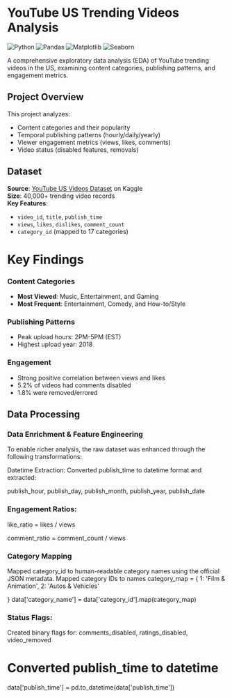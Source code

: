 # YouTube US Trending Videos Analysis

![Python](https://img.shields.io/badge/Python-3.8+-blue)
![Pandas](https://img.shields.io/badge/Pandas-1.3+-orange)
![Matplotlib](https://img.shields.io/badge/Matplotlib-3.4+-blueviolet)
![Seaborn](https://img.shields.io/badge/Seaborn-0.11+-yellowgreen)

A comprehensive exploratory data analysis (EDA) of YouTube trending videos in the US, examining content categories, publishing patterns, and engagement metrics.

##  Project Overview

This project analyzes:
- Content categories and their popularity
- Temporal publishing patterns (hourly/daily/yearly)
- Viewer engagement metrics (views, likes, comments)
- Video status (disabled features, removals)

## Dataset

**Source**: [YouTube US Videos Dataset](https://www.kaggle.com/datasets/datasnaek/youtube-new) on Kaggle  
**Size**: 40,000+ trending video records  
**Key Features**:
- `video_id`, `title`, `publish_time`
- `views`, `likes`, `dislikes`, `comment_count`
- `category_id` (mapped to 17 categories)

# Key Findings

###  Content Categories
- **Most Viewed**: Music, Entertainment, and Gaming
- **Most Frequent**: Entertainment, Comedy, and How-to/Style

### Publishing Patterns
- Peak upload hours: 2PM-5PM (EST)
- Highest upload year: 2018

###  Engagement
- Strong positive correlation between views and likes
- 5.2% of videos had comments disabled
- 1.8% were removed/errored



## Data Processing

### Data Enrichment & Feature Engineering
To enable richer analysis, the raw dataset was enhanced through the following transformations:

Datetime Extraction: Converted publish_time to datetime format and extracted:

publish_hour, publish_day, publish_month, publish_year, publish_date

### Engagement Ratios:

like_ratio = likes / views

comment_ratio = comment_count / views

### Category Mapping
Mapped category_id to human-readable category names using the official JSON metadata.
Mapped category IDs to names
category_map = {
    1: 'Film & Animation',
    2: 'Autos & Vehicles'
    
}
data['category_name'] = data['category_id'].map(category_map)

### Status Flags:

Created binary flags for: comments_disabled, ratings_disabled, video_removed
# Converted publish_time to datetime
data['publish_time'] = pd.to_datetime(data['publish_time'])

